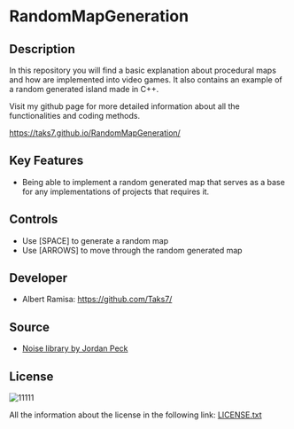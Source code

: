 # RandomMapGeneration

## Description

In this repository you will find a basic explanation about procedural maps and how are implemented into video games. It also contains an example of a random generated island made in C++. 

Visit my github page for more detailed information about all the functionalities and coding methods.

https://taks7.github.io/RandomMapGeneration/

## Key Features

- Being able to implement a random generated map that serves as a base for any implementations of projects that requires it.

## Controls

- Use [SPACE] to generate a random map
- Use [ARROWS] to move through the random generated map

## Developer

- Albert Ramisa: https://github.com/Taks7/

## Source

- [Noise library by Jordan Peck](https://github.com/Auburn/FastNoiseLite)

## License

![11111](https://user-images.githubusercontent.com/72123380/166719477-c858de7a-537c-4f16-8d45-29fd7b99d047.PNG)

All the information about the license in the following link: 
[LICENSE.txt](https://github.com/Taks7/RandomMapGeneration/files/8621963/LICENSE.txt)
